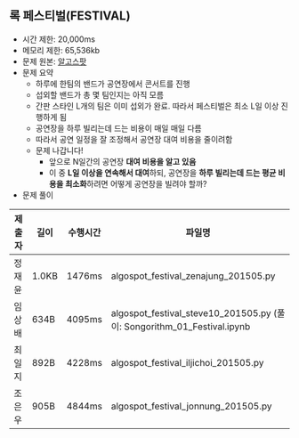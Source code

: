 ## 록 페스티벌(FESTIVAL)
- 시간 제한: 20,000ms
- 메모리 제한: 65,536kb
- 문제 원본: [알고스팟](https://algospot.com/judge/problem/read/FESTIVAL)
- 문제 요약
    - 하루에 한팀의 밴드가 공연장에서 콘서트를 진행
    - 섭외할 밴드가 총 몇 팀인지는 아직 모름
    - 간판 스타인 L개의 팀은 이미 섭외가 완료. 따라서 페스티벌은 최소 L일 이상 진행하게 됨
    - 공연장을 하루 빌리는데 드는 비용이 매일 매일 다름
    - 따라서 공연 일정을 잘 조정해서 공연장 대여 비용을 줄이려함
    - 문제 나갑니다!
        - 앞으로 N일간의 공연장 **대여 비용을 알고 있음**
        - 이 중 **L일 이상을 연속해서 대여**하되, 공연장을 **하루 빌리는데 드는 평균 비용을 최소화**하려면 어떻게 공연장을 빌려야 할까?
- 문제 풀이

| 제출자 |  길이    | 수행시간 | 파일명 |
| ----- | ------- | ------- | ----- |
| 정재윤 |  1.0KB  | 1476ms  | algospot_festival_zenajung_201505.py |
| 임상배 |  634B   | 4095ms  | algospot_festival_steve10_201505.py (풀이: Songorithm_01_Festival.ipynb |
| 최일지 |  892B   | 4228ms  | algospot_festival_iljichoi_201505.py |
| 조은우 |  905B   | 4844ms  | algospot_festival_jonnung_201505.py |

